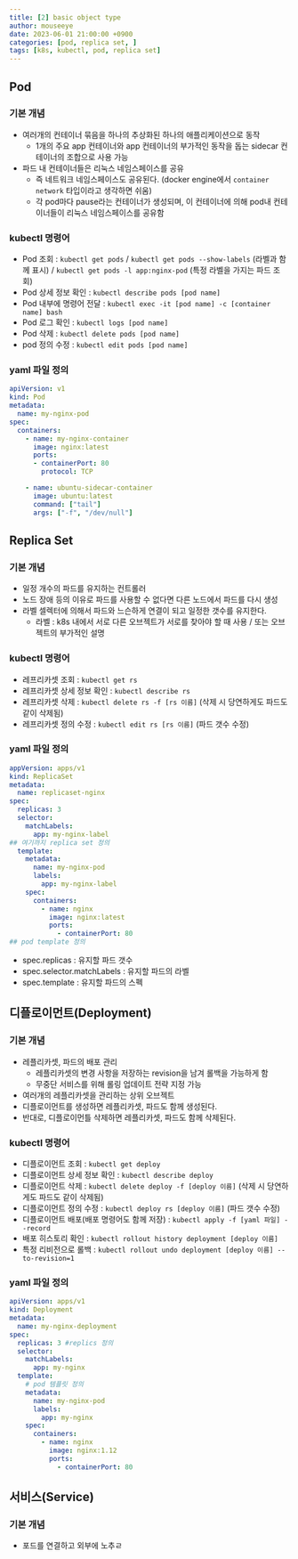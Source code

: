 ```yaml
---
title: [2] basic object type
author: mouseeye
date: 2023-06-01 21:00:00 +0900
categories: [pod, replica set, ]
tags: [k8s, kubectl, pod, replica set]
---
```


## Pod
### 기본 개념
- 여러개의 컨테이너 묶음을 하나의 추상화된 하나의 애플리케이션으로 동작
  - 1개의 주요 app 컨테이너와 app 컨테이너의 부가적인 동작을 돕는 sidecar 컨테이너의 조합으로 사용 가능
- 파드 내 컨테이너들은 리눅스 네임스페이스를 공유
  - 즉 네트워크 네임스페이스도 공유된다. (docker engine에서 `container network` 타입이라고 생각하면 쉬움)
  - 각 pod마다 pause라는 컨테이너가 생성되며, 이 컨테이너에 의해 pod내 컨테이너들이 리눅스 네임스페이스를 공유함

### kubectl 명령어
  - Pod 조회 : `kubectl get pods` / `kubectl get pods --show-labels` (라벨과 함께 표시) / `kubectl get pods -l app:nginx-pod` (특정 라벨을 가지는 파드 조회)
  - Pod 상세 정보 확인 : `kubectl describe pods [pod name]`
  - Pod 내부에 명령어 전달 : `kubectl exec -it [pod name] -c [container name] bash`
  - Pod 로그 확인 : `kubectl logs [pod name]`
  - Pod 삭제 : `kubectl delete pods [pod name]`
  - pod 정의 수정 : `kubectl edit pods [pod name]`

### yaml 파일 정의
```yaml
apiVersion: v1
kind: Pod
metadata:
  name: my-nginx-pod
spec:
  containers:
    - name: my-nginx-container
      image: nginx:latest
      ports:
      - containerPort: 80
        protocol: TCP

    - name: ubuntu-sidecar-container
      image: ubuntu:latest
      command: ["tail"]
      args: ["-f", "/dev/null"]
```

## Replica Set
### 기본 개념
- 일정 개수의 파드를 유지하는 컨트롤러
- 노드 장애 등의 이유로 파드를 사용할 수 없다면 다른 노드에서 파드를 다시 생성
- 라벨 셀렉터에 의해서 파드와 느슨하게 연결이 되고 일정한 갯수를 유지한다.
  - 라벨 : k8s 내에서 서로 다른 오브젝트가 서로를 찾아야 할 때 사용 / 또는 오브젝트의 부가적인 설명

### kubectl 명령어
- 레프리카셋 조회 : `kubectl get rs`
- 레프리카셋 상세 정보 확인 : `kubectl describe rs`
- 레프리카셋 삭제 : `kubectl delete rs -f [rs 이름]` (삭제 시 당연하게도 파드도 같이 삭제됨)
- 레프리카셋 정의 수정 : `kubectl edit rs [rs 이름]` (파드 갯수 수정)

### yaml 파일 정의
```yaml
appVersion: apps/v1
kind: ReplicaSet
metadata:
  name: replicaset-nginx
spec:
  replicas: 3
  selector:
    matchLabels:
      app: my-nginx-label
## 여기까지 replica set 정의
  template:
    metadata:
      name: my-nginx-pod
      labels:
        app: my-nginx-label
    spec:
      containers:
        - name: nginx
          image: nginx:latest
          ports:
            - containerPort: 80
## pod template 정의
```
- spec.replicas : 유지할 파드 갯수
- spec.selector.matchLabels : 유지할 파드의 라벨
- spec.template : 유지할 파드의 스펙

## 디플로이먼트(Deployment)
### 기본 개념
- 레플리카셋, 파드의 배포 관리
  - 레플리카셋의 변경 사항을 저장하는 revision을 남겨 롤백을 가능하게 함
  - 무중단 서비스를 위해 롤링 업데이트 전략 지정 가능
- 여러개의 레플리카셋을 관리하는 상위 오브젝트
- 디플로이먼트를 생성하면 레플리카셋, 파드도 함께 생성된다.
- 반대로, 디플로이먼틀 삭제하면 레플리카셋, 파드도 함께 삭제된다.

### kubectl 명령어
- 디플로이먼트 조회 : `kubectl get deploy`
- 디플로이먼트 상세 정보 확인 : `kubectl describe deploy`
- 디플로이먼트 삭제 : `kubectl delete deploy -f [deploy 이름]` (삭제 시 당연하게도 파드도 같이 삭제됨)
- 디플로이먼트 정의 수정 : `kubectl deploy rs [deploy 이름]` (파드 갯수 수정)
- 디플로이먼트 배포(배포 명령어도 함께 저장) : `kubectl apply -f [yaml 파일] --record`
- 배포 히스토리 확인 : `kubectl rollout history deployment [deploy 이름]`
- 특정 리비전으로 롤백 : `kubectl rollout undo deployment [deploy 이름] --to-revision=1`

### yaml 파일 정의
```yaml
apiVersion: apps/v1
kind: Deployment
metadata:
  name: my-nginx-deployment
spec:
  replicas: 3 #replics 정의
  selector:
    matchLabels:
      app: my-nginx
  template:
    # pod 템플릿 정의
    metadata:
      name: my-nginx-pod
      labels:
        app: my-nginx
    spec:
      containers:
        - name: nginx
          image: nginx:1.12
          ports:
            - containerPort: 80
```

## 서비스(Service)
### 기본 개념
- 포드를 연결하고 외부에 노추ㄹ
